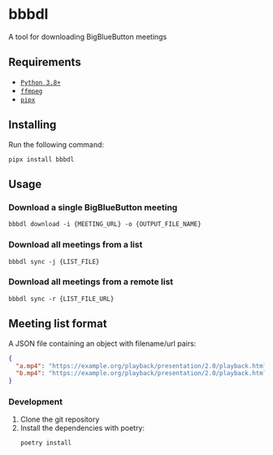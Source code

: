 # bbbdl

A tool for downloading BigBlueButton meetings

## Requirements

- [`Python 3.8+`](https://www.python.org/)
- [`ffmpeg`](https://ffmpeg.org/download.html)
- [`pipx`](https://pipxproject.github.io/pipx/installation/)

## Installing

Run the following command:
```
pipx install bbbdl
```

## Usage

### Download a single BigBlueButton meeting

```
bbbdl download -i {MEETING_URL} -o {OUTPUT_FILE_NAME}
```

### Download all meetings from a list

```
bbbdl sync -j {LIST_FILE}
```

### Download all meetings from a remote list

```
bbbdl sync -r {LIST_FILE_URL}
```

## Meeting list format

A JSON file containing an object with filename/url pairs:

```json
{
  "a.mp4": "https://example.org/playback/presentation/2.0/playback.html?meetingId=aaaaaaaaaaaaaaaaaaaaaaaaaaaaaaaaaaaaaaaa-1111111111111",
  "b.mp4": "https://example.org/playback/presentation/2.0/playback.html?meetingId=bbbbbbbbbbbbbbbbbbbbbbbbbbbbbbbbbbbbbbbb-2222222222222"
}
```

### Development

1. Clone the git repository
2. Install the dependencies with poetry:
   ```bash
   poetry install
   ```
